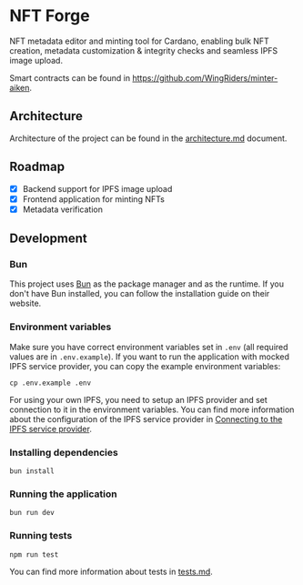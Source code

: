 # NFT Forge

NFT metadata editor and minting tool for Cardano, enabling bulk NFT creation, metadata customization & integrity checks and seamless IPFS image upload.

Smart contracts can be found in https://github.com/WingRiders/minter-aiken.

## Architecture

Architecture of the project can be found in the [architecture.md](./docs/architecture.md) document.

## Roadmap

- [x] Backend support for IPFS image upload
- [x] Frontend application for minting NFTs
- [x] Metadata verification

## Development

### Bun

This project uses [Bun](https://bun.sh/) as the package manager and as the runtime. If you don't have Bun installed, you can follow the installation guide on their website.

### Environment variables

Make sure you have correct environment variables set in `.env` (all required values are in `.env.example`). If you want to run the application with mocked IPFS service provider, you can copy the example environment variables:

```
cp .env.example .env
```

For using your own IPFS, you need to setup an IPFS provider and set connection to it in the environment variables. You can find more information about the configuration of the IPFS service provider in [Connecting to the IPFS service provider](./docs/architecture.md#connecting-to-the-ipfs-service-provider).

### Installing dependencies

```
bun install
```

### Running the application

```
bun run dev
```

### Running tests

```
npm run test
```

You can find more information about tests in [tests.md](./docs/tests.md).
